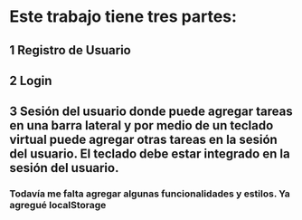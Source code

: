 # Este trabajo tiene tres partes:

## 1 Registro de Usuario

## 2 Login

## 3 Sesión del usuario donde puede agregar tareas en una barra lateral y por medio de un teclado virtual puede agregar otras tareas en la sesión del usuario. El teclado debe estar integrado en la sesión del usuario.

### Todavía me falta agregar algunas funcionalidades y estilos. Ya agregué localStorage
